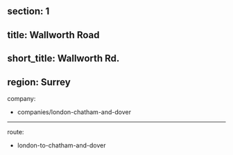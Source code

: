 section: 1
----
title: Wallworth Road
----
short_title: Wallworth Rd.
----
region: Surrey
----
company:
- companies/london-chatham-and-dover
----
route:
- london-to-chatham-and-dover
